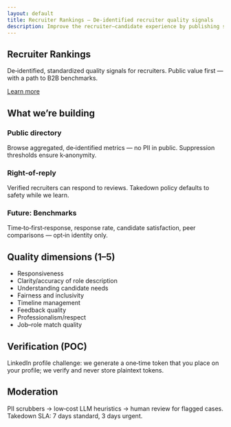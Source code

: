 ```yaml
---
layout: default
title: Recruiter Rankings — De‑identified recruiter quality signals
description: Improve the recruiter–candidate experience by publishing standardized quality signals with a safe right‑of‑reply.
---
```


<section class="hero">
  <h1>Recruiter Rankings</h1>
  <p>De‑identified, standardized quality signals for recruiters. Public value first — with a path to B2B benchmarks.</p>
  <a class="cta" href="/about">Learn more</a>
</section>

<section>
  <h2>What we’re building</h2>
  <div class="grid">
    <div class="card">
      <h3>Public directory</h3>
      <p>Browse aggregated, de‑identified metrics — no PII in public. Suppression thresholds ensure k‑anonymity.</p>
    </div>
    <div class="card">
      <h3>Right‑of‑reply</h3>
      <p>Verified recruiters can respond to reviews. Takedown policy defaults to safety while we learn.</p>
    </div>
    <div class="card">
      <h3>Future: Benchmarks</h3>
      <p>Time‑to‑first‑response, response rate, candidate satisfaction, peer comparisons — opt‑in identity only.</p>
    </div>
  </div>
</section>

<section>
  <h2>Quality dimensions (1–5)</h2>
  <ul>
    <li>Responsiveness</li>
    <li>Clarity/accuracy of role description</li>
    <li>Understanding candidate needs</li>
    <li>Fairness and inclusivity</li>
    <li>Timeline management</li>
    <li>Feedback quality</li>
    <li>Professionalism/respect</li>
    <li>Job–role match quality</li>
  </ul>
</section>

<section>
  <h2>Verification (POC)</h2>
  <p>LinkedIn profile challenge: we generate a one‑time token that you place on your profile; we verify and never store plaintext tokens.</p>
</section>

<section>
  <h2>Moderation</h2>
  <p>PII scrubbers → low‑cost LLM heuristics → human review for flagged cases. Takedown SLA: 7 days standard, 3 days urgent.</p>
</section>

